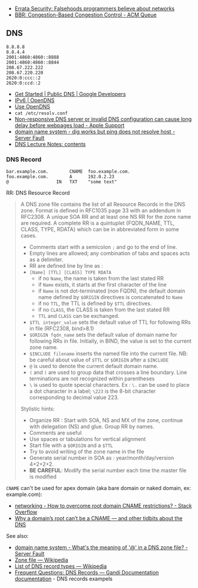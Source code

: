 - [Errata Security: Falsehoods programmers believe about networks](https://web.archive.org/web/20210411013500/https://blog.erratasec.com/2012/06/falsehoods-programmers-believe-about.html#.YHJSSHnS9qs)
- [BBR: Congestion-Based Congestion Control - ACM Queue](https://queue.acm.org/detail.cfm?id=3022184)

## DNS

```
8.8.8.8
8.8.4.4
2001:4860:4860::8888
2001:4860:4860::8844
208.67.222.222
208.67.220.220
2620:0:ccc::2
2620:0:ccd::2
```

- [Get Started  |  Public DNS  |  Google Developers](https://developers.google.com/speed/public-dns/docs/using#google_public_dns_ip_addresses)
- [IPv6 | OpenDNS](https://www.opendns.com/about/innovations/ipv6/)
- [Use OpenDNS](https://use.opendns.com/)
- `cat /etc/resolv.conf`
- [Non-responsive DNS server or invalid DNS configuration can cause long delay before webpages load - Apple Support](https://support.apple.com/en-au/HT203244)
- [domain name system - dig works but ping does not resolve host - Server Fault](https://serverfault.com/questions/813158/dig-works-but-ping-does-not-resolve-host)
- [DNS Lecture Notes: contents](http://www-inf.int-evry.fr/~hennequi/CoursDNS/NOTES-COURS_eng/)

### DNS Record

```dns-zone
bar.example.com.        CNAME  foo.example.com.
foo.example.com.        A      192.0.2.23
@                  IN   TXT    "some text"
```

RR:
	DNS Resource Record

> A DNS zone file contains the list of all Resource Records in the DNS zone. Format is defined in RFC1035 page 33 with an addendum in RFC2308. A unique SOA RR and at least one NS RR for the zone name are required. A complete RR is a quintuplet {FQDN_NAME, TTL, CLASS, TYPE, RDATA} which can be in abbreviated form in some cases.
>
> - Comments start with a semicolon `;` and go to the end of line.
> - Empty lines are allowed; any combination of tabs and spaces acts as a delimiter.
> - RR are defined line by line as :
> - `[Name] [TTL] [CLASS] TYPE RDATA`
> 	- if no `Name`, the name is taken from the last stated RR
> 	- if `Name` exists, it starts at the first character of the line
> 	- if `Name` is not dot-terminated (non FQDN), the default domain name defined by `$ORIGIN` directives is concatenated to `Name`
> 	- if no `TTL`, the TTL is defined by `$TTL` directives.
> 	- if no `CLASS`, the CLASS is taken from the last stated RR
> 	- `TTL` and `CLASS` can be exchanged.
> - `$TTL integer_value` sets the default value of TTL for following RRs in file (RFC2308, bind>8.1)
> - `$ORIGIN fqdn_name` sets the default value of domain name for following RRs in file. Initially, in BIND, the value is set to the current zone name.
> - `$INCLUDE filename` inserts the named file into the current file. NB: be careful about value of `$TTL` or `$ORIGIN` after a `$INCLUDE`
> - `@` is used to denote the current default domain name.
> - `(` and `)` are used to group data that crosses a line boundary. Line terminations are not recognized within parentheses
> - `\` is used to quote special characters. Ex : `\.` can be used to place a dot character in a label; `\223` is the 8-bit character corresponding to decimal value 223.
>
> Stylistic hints:
>
> - Organize RR : Start with SOA, NS and MX of the zone, continue with delegation (NS) and glue. Group RR by names.
> - Comments are useful
> - Use spaces or tabulations for vertical alignment
> - Start file with a `$ORIGIN` and a `$TTL`
> - Try to avoid writing of the zone name in the file
> - Generate serial number in SOA as : year/month/day/version 4+2+2+2.
> - **BE CAREFUL**: Modify the serial number each time the master file is modified

`CNAME` can't be used for apex domain (aka bare domain or naked domain, ex: example.com):

- [networking - How to overcome root domain CNAME restrictions? - Stack Overflow](https://stackoverflow.com/questions/656009/how-to-overcome-root-domain-cname-restrictions)
- [Why a domain’s root can’t be a CNAME — and other tidbits about the DNS](https://www.freecodecamp.org/news/why-cant-a-domain-s-root-be-a-cname-8cbab38e5f5c/)

See also:

- [domain name system - What's the meaning of '@' in a DNS zone file? - Server Fault](https://serverfault.com/questions/83874/whats-the-meaning-of-in-a-dns-zone-file)
- [Zone file — Wikipedia](https://en.wikipedia.org/wiki/Zone_file)
- [List of DNS record types — Wikipedia](https://en.wikipedia.org/wiki/List_of_DNS_record_types)
- [Frequent Questions: DNS Records — Gandi Documentation documentation](https://docs.gandi.net/en/domain_names/faq/dns_records.html#do-you-have-examples-of-dns-records) - DNS records exampels
